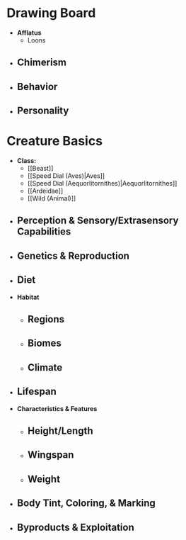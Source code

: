 # Drawing Board
- **Afflatus**
	- Loons
- **Chimerism**
	- 
- **Behavior**
	- 
- **Personality**
	- 
# Creature Basics
- **Class:**
	- [[Beast]]
	- [[Speed Dial (Aves)|Aves]]
	- [[Speed Dial (Aequorlitornithes)|Aequorlitornithes]]
	- [[Ardeidae]]
	- [[Wild (Animal)]]
- **Perception & Sensory/Extrasensory Capabilities**
	- 
- **Genetics & Reproduction**
	- 
- **Diet**
	- 
- **Habitat**
	- Regions
		- 
	- Biomes
		- 
	- Climate
		- 
- **Lifespan**
	- 
- **Characteristics & Features**
	- Height/Length
		- 
	- Wingspan
		- 
	- Weight
		- 
- **Body Tint, Coloring, & Marking**
	- 
- **Byproducts & Exploitation**
	- 